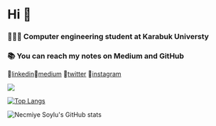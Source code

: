 # Hi  🤗

### 👩🏻‍💻 Computer engineering student at Karabuk Universty

### 📚 You can reach my notes on Medium and GitHub



🔗[linkedin](https://www.linkedin.com/in/necmiyesoylu/)🔗[medium](https://medium.com/@necmiyesoylu) 🔗[twitter](https://twitter.com/necmiye_soylu) 🔗[instagram](https://www.instagram.com) 

![](https://komarev.com/ghpvc/?username=NecmiyeSoylu)


[![Top Langs](https://github-readme-stats.vercel.app/api/top-langs/?username=NecmiyeSoylu&layout=compact&exclude_repo=github-readme-stats,anuraghazra.github.io)](https://github.com/anuraghazra/github-readme-stats)

![Necmiye Soylu's GitHub stats](https://github-readme-stats.vercel.app/api?username=NecmiyeSoylu&show_icons=true&hide=contributed,prs,issues)
    







